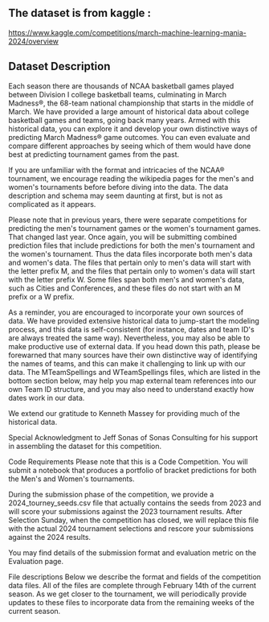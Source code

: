 ## The dataset is from kaggle : 
https://www.kaggle.com/competitions/march-machine-learning-mania-2024/overview
## Dataset Description
Each season there are thousands of NCAA basketball games played between Division I college basketball teams, culminating in March Madness®, the 68-team national championship that starts in the middle of March. We have provided a large amount of historical data about college basketball games and teams, going back many years. Armed with this historical data, you can explore it and develop your own distinctive ways of predicting March Madness® game outcomes. You can even evaluate and compare different approaches by seeing which of them would have done best at predicting tournament games from the past.

If you are unfamiliar with the format and intricacies of the NCAA® tournament, we encourage reading the wikipedia pages for the men's and women's tournaments before before diving into the data.  The data description and schema may seem daunting at first, but is not as complicated as it appears.

Please note that in previous years, there were separate competitions for predicting the men's tournament games or the women's tournament games. That changed last year. Once again, you will be submitting combined prediction files that include predictions for both the men's tournament and the women's tournament. Thus the data files incorporate both men's data and women's data. The files that pertain only to men's data will start with the letter prefix M, and the files that pertain only to women's data will start with the letter prefix W. Some files span both men's and women's data, such as Cities and Conferences, and these files do not start with an M prefix or a W prefix.

As a reminder, you are encouraged to incorporate your own sources of data. We have provided extensive historical data to jump-start the modeling process, and this data is self-consistent (for instance, dates and team ID's are always treated the same way). Nevertheless, you may also be able to make productive use of external data. If you head down this path, please be forewarned that many sources have their own distinctive way of identifying the names of teams, and this can make it challenging to link up with our data. The MTeamSpellings and WTeamSpellings files, which are listed in the bottom section below, may help you map external team references into our own Team ID structure, and you may also need to understand exactly how dates work in our data.

We extend our gratitude to Kenneth Massey for providing much of the historical data.

Special Acknowledgment to Jeff Sonas of Sonas Consulting for his support in assembling the dataset for this competition.

Code Requirements
Please note that this is a Code Competition. You will submit a notebook that produces a portfolio of bracket predictions for both the Men's and Women's tournaments.

During the submission phase of the competition, we provide a 2024_tourney_seeds.csv file that actually contains the seeds from 2023 and will score your submissions against the 2023 tournament results. After Selection Sunday, when the competition has closed, we will replace this file with the actual 2024 tournament selections and rescore your submissions against the 2024 results.

You may find details of the submission format and evaluation metric on the Evaluation page.

File descriptions
Below we describe the format and fields of the competition data files. All of the files are complete through February 14th of the current season. As we get closer to the tournament, we will periodically provide updates to these files to incorporate data from the remaining weeks of the current season.
